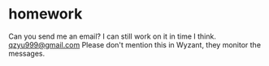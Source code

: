 # homework

Can you send me an email? I can still work on it in time I think. qzyu999@gmail.com Please don't mention this in Wyzant, they monitor the messages.

